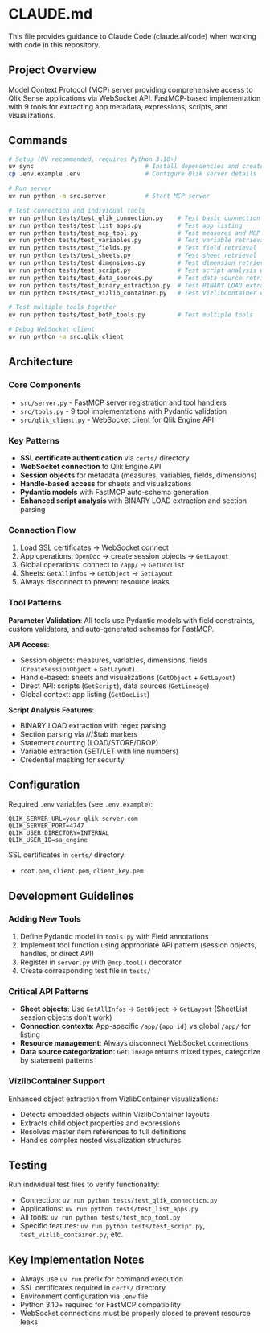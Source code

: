 # CLAUDE.md

This file provides guidance to Claude Code (claude.ai/code) when working with code in this repository.

## Project Overview

Model Context Protocol (MCP) server providing comprehensive access to Qlik Sense applications via WebSocket API. FastMCP-based implementation with 9 tools for extracting app metadata, expressions, scripts, and visualizations.

## Commands

```bash
# Setup (UV recommended, requires Python 3.10+)
uv sync                               # Install dependencies and create venv
cp .env.example .env                  # Configure Qlik server details

# Run server
uv run python -m src.server           # Start MCP server

# Test connection and individual tools
uv run python tests/test_qlik_connection.py    # Test basic connection
uv run python tests/test_list_apps.py          # Test app listing
uv run python tests/test_mcp_tool.py           # Test measures and MCP integration
uv run python tests/test_variables.py          # Test variable retrieval
uv run python tests/test_fields.py             # Test field retrieval
uv run python tests/test_sheets.py             # Test sheet retrieval
uv run python tests/test_dimensions.py         # Test dimension retrieval
uv run python tests/test_script.py             # Test script analysis with BINARY LOAD
uv run python tests/test_data_sources.py       # Test data source retrieval
uv run python tests/test_binary_extraction.py  # Test BINARY LOAD extraction
uv run python tests/test_vizlib_container.py   # Test VizlibContainer extraction

# Test multiple tools together
uv run python tests/test_both_tools.py         # Test multiple tools

# Debug WebSocket client
uv run python -m src.qlik_client
```

## Architecture

### Core Components
- `src/server.py` - FastMCP server registration and tool handlers
- `src/tools.py` - 9 tool implementations with Pydantic validation
- `src/qlik_client.py` - WebSocket client for Qlik Engine API

### Key Patterns
- **SSL certificate authentication** via `certs/` directory
- **WebSocket connection** to Qlik Engine API
- **Session objects** for metadata (measures, variables, fields, dimensions)
- **Handle-based access** for sheets and visualizations
- **Pydantic models** with FastMCP auto-schema generation
- **Enhanced script analysis** with BINARY LOAD extraction and section parsing

### Connection Flow
1. Load SSL certificates → WebSocket connect
2. App operations: `OpenDoc` → create session objects → `GetLayout`
3. Global operations: connect to `/app/` → `GetDocList`
4. Sheets: `GetAllInfos` → `GetObject` → `GetLayout`
5. Always disconnect to prevent resource leaks

### Tool Patterns

**Parameter Validation**: All tools use Pydantic models with field constraints, custom validators, and auto-generated schemas for FastMCP.

**API Access**:
- Session objects: measures, variables, dimensions, fields (`CreateSessionObject` + `GetLayout`)
- Handle-based: sheets and visualizations (`GetObject` + `GetLayout`)
- Direct API: scripts (`GetScript`), data sources (`GetLineage`)
- Global context: app listing (`GetDocList`)

**Script Analysis Features**:
- BINARY LOAD extraction with regex parsing
- Section parsing via ///$tab markers
- Statement counting (LOAD/STORE/DROP)
- Variable extraction (SET/LET with line numbers)
- Credential masking for security

## Configuration

Required `.env` variables (see `.env.example`):
```
QLIK_SERVER_URL=your-qlik-server.com
QLIK_SERVER_PORT=4747
QLIK_USER_DIRECTORY=INTERNAL
QLIK_USER_ID=sa_engine
```

SSL certificates in `certs/` directory:
- `root.pem`, `client.pem`, `client_key.pem`

## Development Guidelines

### Adding New Tools
1. Define Pydantic model in `tools.py` with Field annotations
2. Implement tool function using appropriate API pattern (session objects, handles, or direct API)
3. Register in `server.py` with `@mcp.tool()` decorator
4. Create corresponding test file in `tests/`

### Critical API Patterns
- **Sheet objects**: Use `GetAllInfos` → `GetObject` → `GetLayout` (SheetList session objects don't work)
- **Connection contexts**: App-specific `/app/{app_id}` vs global `/app/` for listing
- **Resource management**: Always disconnect WebSocket connections
- **Data source categorization**: `GetLineage` returns mixed types, categorize by statement patterns

### VizlibContainer Support
Enhanced object extraction from VizlibContainer visualizations:
- Detects embedded objects within VizlibContainer layouts
- Extracts child object properties and expressions
- Resolves master item references to full definitions
- Handles complex nested visualization structures

## Testing

Run individual test files to verify functionality:

- Connection: `uv run python tests/test_qlik_connection.py`
- Applications: `uv run python tests/test_list_apps.py`
- All tools: `uv run python tests/test_mcp_tool.py`
- Specific features: `uv run python tests/test_script.py`, `test_vizlib_container.py`, etc.

## Key Implementation Notes

- Always use `uv run` prefix for command execution
- SSL certificates required in `certs/` directory
- Environment configuration via `.env` file
- Python 3.10+ required for FastMCP compatibility
- WebSocket connections must be properly closed to prevent resource leaks
